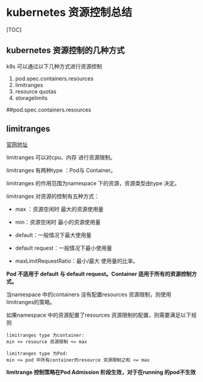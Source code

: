 # kubernetes 资源控制总结

[TOC]

## kubernetes 资源控制的几种方式

k8s 可以通过以下几种方式进行资源控制

1. pod.spec.containers.resources
2. limitranges
3. resource quotas
4. storagelimits

##pod.spec.containers.resources

## limitranges

[官网地址](https://kubernetes.io/docs/concepts/policy/limit-range/)

limitranges 可以对cpu、内存 进行资源限制。

limitranges 有两种type ：Pod与 Container。

limitranges 的作用范围为namespace 下的资源，资源类型由type 决定。

limitranges 对资源的控制有五种方式：

- max ：资源空闲时 最大的资源使用量
- min：资源空闲时 最小的资源使用量
- default：一般情况下最大使用量
- default request：一般情况下最小使用量

- maxLimitRequestRatio：最小/最大 使用量的比率。

**Pod 不适用于 default 与 default request。Container 适用于所有的资源控制方式。**

当namespace 中的containers 没有配置resources 资源限制，则使用limitranges的策略。

如果namespace 中的资源配置了resources 资源限制的配置，则需要满足以下规则

```
limitranges type 为container:
min <= resource 资源限制 <= max

limitranges type 为Pod:
min <= pod 中所有container的resource 资源限制之和 <= max
```

**limitrange 控制策略在Pod Admission 阶段生效，对于在running 的pod不生效**

